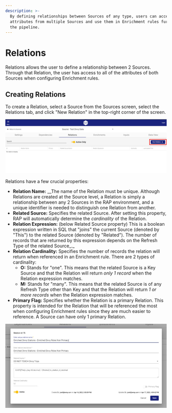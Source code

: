 ```yaml
---
description: >-
  By defining relationships between Sources of any type, users can access
  attributes from multiple Sources and use them in Enrichment rules further down
  the pipeline.
---
```


# Relations

Relations allows the user to define a relationship between 2 Sources. Through that Relation, the user has access to all of the attributes of both Sources when configuring Enrichment rules.

## Creating Relations

To create a Relation, select a Source from the Sources screen, select the Relations tab, and click "New Relation" in the top-right corner of the screen.

![](../.gitbook/assets/create-a-relation%20%281%29.jpg)

Relations have a few crucial properties:

* **Relation Name:** __The name of the Relation must be unique. Although Relations are created at the Source level, a Relation is simply a relationship between any 2 Sources in the RAP environment, and a unique identifier is needed to distinguish one Relation from another.
* **Related Source:** Specifies the related Source. After setting this property, RAP will automatically determine the _cardinality_ of the Relation.
* **Relation Expression:** \(below Related Source property\) This is a boolean expression written in SQL that "joins" the current Source \(denoted by "This"\) to the related Source \(denoted by "Related"\). The number of records that are returned by this expression depends on the Refresh Type of the related Source_._
* **Relation Cardinality:** Specifies the number of records the relation will return when referenced in an Enrichment rule. There are 2 types of cardinality:
  * **O:** Stands for "one". This means that the related Source is a Key Source and that the Relation will return _only 1 record_ when the Relation expression matches.
  * **M:** Stands for "many". This means that the related Source is of any Refresh Type other than Key and that the Relation will return _1 or more records_ when the Relation expression matches.
* **Primary Flag:** Specifies whether the Relation is a primary Relation. This property is intended for the Relation that will be referenced the most when configuring Enrichment rules since they are much easier to reference. A Source can have only 1 primary Relation.

   

![Relation Configuration Screen](../.gitbook/assets/relations-modal-example.jpg)

